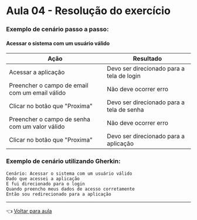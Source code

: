 # Aula 04 - Resolução do exercício

### Exemplo de cenário passo a passo:

#### Acessar o sistema com um usuário válido

| Ação                                           | Resultado                                 |
| ---------------------------------------------- | ----------------------------------------- |
| Acessar a aplicação                            | Devo ser direcionado para a tela de login |
| Preencher o campo de email com um email válido | Não deve ocorrer erro                     |
| Clicar no botão que "Proxima"                  | Devo ser direcionado para a tela de senha |
| Preencher o campo de senha com um valor válido | Não deve ocorrer erro                     |
| Clicar no botão que "Proxima"                  | Devo ser direcionado para a aplicação     |


### Exemplo de cenário utilizando Gherkin:

```
Cenário: Acessar o sistema com um usuário válido
Dado que acessei a aplicação
E fui direcionado para o login
Quando preencho meus dados de acesso corretamente
Então sou redirecionado para a aplicação
```

---
👈 [Voltar para aula](aula.md)
